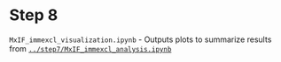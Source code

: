 # Step 8

`MxIF_immexcl_visualization.ipynb` - Outputs plots to summarize results from [`../step7/MxIF_immexcl_analysis.ipynb`](../step7/MxIF_immexcl_analysis.ipynb)

